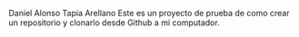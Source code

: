Daniel Alonso Tapia Arellano
Este es un proyecto de prueba de como crear un repositorio y clonarlo desde Github a mi computador.
